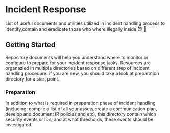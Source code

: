 # Incident Response
List of useful documents and utilities utilized in incident handling process to identify,contain and eradicate those who where illegally inside :smiling_imp: :gun:

## Getting Started

Repository documents will help you understand where to monitor or configure to prepare for your incident response tasks. Resources are organazied in multiple directories based on different step of incident handling procedure. if you are new, you should take a look at preparation directory for a start point.

### Preparation

In addition to what is required in preparation phase of incident handling (including: compile a list of all your assets,create a communication plan, develop and document IR policies and etc), this directory contain which security events or IDs, and at what thresholds, these events should be investigated.
